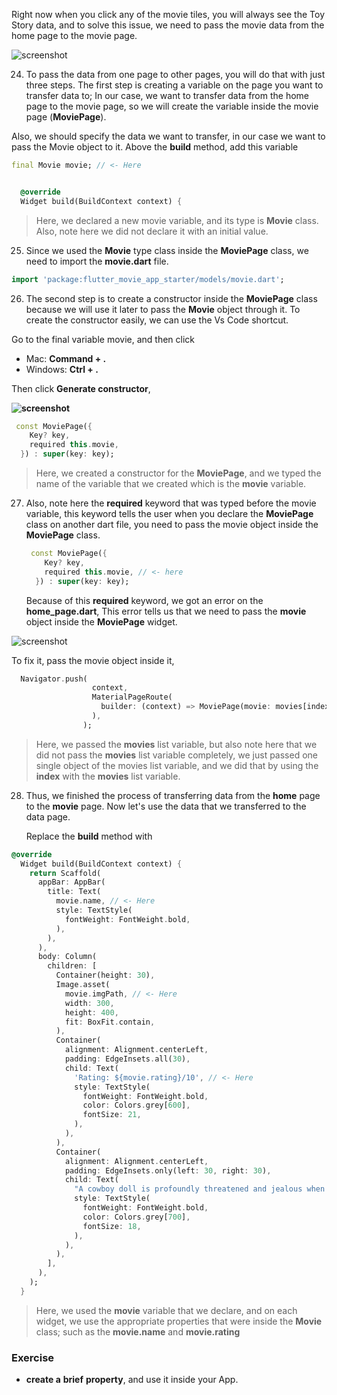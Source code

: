 
Right now when you click any of the movie tiles, you will always see the Toy Story data, and to solve this issue, we need to pass the movie data from the home page to the movie page.

![screenshot](https://user-images.githubusercontent.com/24327781/142048646-087d0774-0602-42c7-b364-7673e4881f4b.gif)

24. To pass the data from one page to other pages, you will do that with just three steps. The first step is creating a variable on the page you want to transfer data to; In our case, we want to transfer data from the home page to the movie page, so we will create the variable inside the movie page (**MoviePage**).

Also, we should specify the data we want to transfer, in our case we want to pass the Movie object to it. Above the **build** method, add this variable

```dart
final Movie movie; // <- Here


  @override
  Widget build(BuildContext context) {

```

> Here, we declared a new movie variable, and its type is **Movie** class. Also, note here we did not declare it with an initial value.

25. Since we used the **Movie** type class inside the **MoviePage** class, we need to import the **movie.dart** file.

```dart
import 'package:flutter_movie_app_starter/models/movie.dart';
```

26. The second step is to create a constructor inside the **MoviePage** class because we will use it later to pass the **Movie** object through it. To create the constructor easily, we can use the Vs Code shortcut.

Go to the final variable movie, and then click

- Mac: **Command + .**
- Windows: **Ctrl + .**

Then click **Generate constructor**,

**![screenshot](https://lh6.googleusercontent.com/v5bYq7OSmq2ftlIfKo4JNm3b7kgyDLXdoArMe5AVvYWyjd6zxAHOyYFCqz1TYwwsCBm5bghE9UZ5DdQqU-Fdop7k2E91z31OTm7yLfFwbeZd58Dv0d_gb0SfBF8_noRci5gDEtpw)**

```dart
 const MoviePage({
    Key? key,
    required this.movie,
  }) : super(key: key);
```

> Here, we created a constructor for the **MoviePage**, and we typed the name of the variable that we created which is the **movie** variable.

27. Also, note here the **required** keyword that was typed before the movie variable, this keyword tells the user when you declare the **MoviePage** class on another dart file, you need to pass the movie object inside the **MoviePage** class.

    ```dart
     const MoviePage({
        Key? key,
        required this.movie, // <- here
      }) : super(key: key);
    ```

    Because of this **required** keyword, we got an error on the **home_page.dart**, This error tells us that we need to pass the **movie** object inside the **MoviePage** widget.

![screenshot](https://lh3.googleusercontent.com/8yl8O9U9-eLBC0BkXQgp5jydUloiz3SKyP0Ht8LyrSNDm1xNwOw3qXKNahLiNWMA0yQbplJAh1WoAgC97Y7SpWeRpjYQ1ZOx9uusY3PtjwjroA-dzzlkhyNkYgJRjCw0Lq5Q3khc)

To fix it, pass the movie object inside it,

```dart
  Navigator.push(
                  context,
                  MaterialPageRoute(
                    builder: (context) => MoviePage(movie: movies[index]), // <- Here
                  ),
                );
```

> Here, we passed the **movies** list variable, but also note here that we did not pass the **movies** list variable completely, we just passed one single object of the movies list variable, and we did that by using the **index** with the **movies** list variable.

28. Thus, we finished the process of transferring data from the **home** page to the **movie** page. Now let's use the data that we transferred to the data page.

    Replace the **build** method with

```dart
@override
  Widget build(BuildContext context) {
    return Scaffold(
      appBar: AppBar(
        title: Text(
          movie.name, // <- Here
          style: TextStyle(
            fontWeight: FontWeight.bold,
          ),
        ),
      ),
      body: Column(
        children: [
          Container(height: 30),
          Image.asset(
            movie.imgPath, // <- Here
            width: 300,
            height: 400,
            fit: BoxFit.contain,
          ),
          Container(
            alignment: Alignment.centerLeft,
            padding: EdgeInsets.all(30),
            child: Text(
              'Rating: ${movie.rating}/10', // <- Here
              style: TextStyle(
                fontWeight: FontWeight.bold,
                color: Colors.grey[600],
                fontSize: 21,
              ),
            ),
          ),
          Container(
            alignment: Alignment.centerLeft,
            padding: EdgeInsets.only(left: 30, right: 30),
            child: Text(
              "A cowboy doll is profoundly threatened and jealous when a new spaceman figure supplants him as top toy in a boy's room.",
              style: TextStyle(
                fontWeight: FontWeight.bold,
                color: Colors.grey[700],
                fontSize: 18,
              ),
            ),
          ),
        ],
      ),
    );
  }
```

> Here, we used the **movie** variable that we declare, and on each widget, we use the appropriate properties that were inside the **Movie** class; such as the **movie.name** and **movie.rating**

### **Exercise**

- **create a** **brief** **property**, and use it inside your App.
